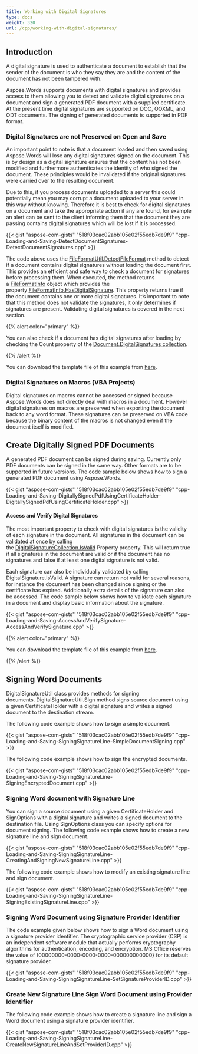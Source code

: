 ```yaml
---
title: Working with Digital Signatures
type: docs
weight: 320
url: /cpp/working-with-digital-signatures/
---
```


## Introduction

A digital signature is used to authenticate a document to establish that the sender of the document is who they say they are and the content of the document has not been tampered with.

Aspose.Words supports documents with digital signatures and provides access to them allowing you to detect and validate digital signatures on a document and sign a generated PDF document with a supplied certificate. At the present time digital signatures are supported on DOC, OOXML, and ODT documents. The signing of generated documents is supported in PDF format.

### Digital Signatures are not Preserved on Open and Save

An important point to note is that a document loaded and then saved using Aspose.Words will lose any digital signatures signed on the document. This is by design as a digital signature ensures that the content has not been modified and furthermore authenticates the identity of who signed the document. These principles would be invalidated if the original signatures were carried over to the resulting document.

Due to this, if you process documents uploaded to a server this could potentially mean you may corrupt a document uploaded to your server in this way without knowing. Therefore it is best to check for digital signatures on a document and take the appropriate action if any are found, for example an alert can be sent to the client informing them that the document they are passing contains digital signatures which will be lost if it is processed. 

{{< gist "aspose-com-gists" "518f03cac02abb105e02f55edb7de9f9" "cpp-Loading-and-Saving-DetectDocumentSignatures-DetectDocumentSignatures.cpp" >}}

The code above uses the [FileFormatUtil.DetectFileFormat](https://apireference.aspose.com/words/cpp/class/aspose.words.file_format_util/#a40672aef78025e28055af0d6dafd1eef) method to detect if a document contains digital signatures without loading the document first. This provides an efficient and safe way to check a document for signatures before processing them. When executed, the method returns a [FileFormatInfo](https://apireference.aspose.com/words/cpp/class/aspose.words.file_format_info) object which provides the property [FileFormatInfo.HasDigitalSignature](https://apireference.aspose.com/words/cpp/class/aspose.words.file_format_info/#abb1a4f2b76f47560ca8da3cca1c769e0). This property returns true if the document contains one or more digital signatures. It’s important to note that this method does not validate the signatures, it only determines if signatures are present. Validating digital signatures is covered in the next section.

{{% alert color="primary" %}} 

You can also check if a document has digital signatures after loading by checking the Count property of the [Document.DigitalSignatures collection](https://apireference.aspose.com/words/cpp/class/aspose.words.document/#a4f334813c4a56cc2b203507aeff7cf0b).

{{% /alert %}} 

You can download the template file of this example from [here](https://github.com/aspose-words/Aspose.Words-for-.NET/blob/master/Examples/Data/Loading-and-Saving/Document.Signed.docx).


### Digital Signatures on Macros (VBA Projects)

Digital signatures on macros cannot be accessed or signed because Aspose.Words does not directly deal with macros in a document. However digital signatures on macros are preserved when exporting the document back to any word format. These signatures can be preserved on VBA code because the binary content of the macros is not changed even if the document itself is modified.

## Create Digitally Signed PDF Documents

A generated PDF document can be signed during saving. Currently only PDF documents can be signed in the same way. Other formats are to be supported in future versions. The code sample below shows how to sign a generated PDF document using Aspose.Words.

{{< gist "aspose-com-gists" "518f03cac02abb105e02f55edb7de9f9" "cpp-Loading-and-Saving-DigitallySignedPdfUsingCertificateHolder-DigitallySignedPdfUsingCertificateHolder.cpp" >}}


#### Access and Verify Digital Signatures

The most important property to check with digital signatures is the validity of each signature in the document. All signatures in the document can be validated at once by calling the [DigitalSignatureCollection.IsValid](https://apireference.aspose.com/words/cpp/class/aspose.words.digital_signature_collection/#abac52a9b54b140ab7ee3404f13a85eaf) Property property. This will return true if all signatures in the document are valid or if the document has no signatures and false if at least one digital signature is not valid.

Each signature can also be individually validated by calling DigitalSignature.IsValid. A signature can return not valid for several reasons, for instance the document has been changed since signing or the certificate has expired. Additionally extra details of the signature can also be accessed. The code sample below shows how to validate each signature in a document and display basic information about the signature. 

{{< gist "aspose-com-gists" "518f03cac02abb105e02f55edb7de9f9" "cpp-Loading-and-Saving-AccessAndVerifySignature-AccessAndVerifySignature.cpp" >}}

{{% alert color="primary" %}} 

You can download the template file of this example from [here](https://github.com/aspose-words/Aspose.Words-for-.NET/blob/master/Examples/Data/Loading-and-Saving/Test%20File%20\(doc\).doc).

{{% /alert %}} 


## Signing Word Documents

DigitalSignatureUtil class provides methods for signing documents. DigitalSignatureUtil.Sign method signs source document using a given CertificateHolder with a digital signature and writes a signed document to the destination stream. 

The following code example shows how to sign a simple document. 

{{< gist "aspose-com-gists" "518f03cac02abb105e02f55edb7de9f9" "cpp-Loading-and-Saving-SigningSignatureLine-SimpleDocumentSigning.cpp" >}}

The following code example shows how to sign the encrypted documents. 

{{< gist "aspose-com-gists" "518f03cac02abb105e02f55edb7de9f9" "cpp-Loading-and-Saving-SigningSignatureLine-SigningEncryptedDocument.cpp" >}}

### Signing Word document with Signature Line

You can sign a source document using a given CertificateHolder and SignOptions with a digital signature and writes a signed document to the destination file. Using SignOptions class you can specify options for document signing. The following code example shows how to create a new signature line and sign document. 

{{< gist "aspose-com-gists" "518f03cac02abb105e02f55edb7de9f9" "cpp-Loading-and-Saving-SigningSignatureLine-CreatingAndSigningNewSignatureLine.cpp" >}}

The following code example shows how to modify an existing signature line and sign document. 

{{< gist "aspose-com-gists" "518f03cac02abb105e02f55edb7de9f9" "cpp-Loading-and-Saving-SigningSignatureLine-SigningExistingSignatureLine.cpp" >}}

### Signing Word Document using Signature Provider Identifier

The code example given below shows how to sign a Word document using a signature provider identifier. The cryptographic service provider (CSP) is an independent software module that actually performs cryptography algorithms for authentication, encoding, and encryption. MS Office reserves the value of {00000000-0000-0000-0000-000000000000} for its default signature provider.

{{< gist "aspose-com-gists" "518f03cac02abb105e02f55edb7de9f9" "cpp-Loading-and-Saving-SigningSignatureLine-SetSignatureProviderID.cpp" >}}

### Create New Signature Line Sign Word Document using Provider Identifier

The following code example shows how to create a signature line and sign a Word document using a signature provider identifier.

{{< gist "aspose-com-gists" "518f03cac02abb105e02f55edb7de9f9" "cpp-Loading-and-Saving-SigningSignatureLine-CreateNewSignatureLineAndSetProviderID.cpp" >}}
